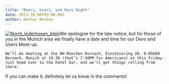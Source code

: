 ```yaml
---
title: "Beers, Users, and Devs Night"
date: 2013-10-08T03:00:00Z
author: Nathan Betzen
---
```


[![fkoch_lederhosen_klein](/images/blog/fkoch_lederhosen_klein-207x300.webp)](/images/blog/fkoch_lederhosen_klein.webp)We apologize for the late notice, but for those of you in the Munich area we finally have a date and time for our Devs and Users Meet-up.

    We’ll be meeting at the NH München Dornach, Einsteinring 20. D-85609 Dornach. Munich at 19.30 (that’s 7:30PM for Americans) on this Friday. Just head over to the hotel bar, and we’ll get things rolling from there.

If you can make it, definitely let us know in the comments!
